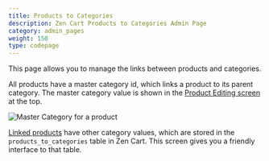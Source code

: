 ```yaml
---
title: Products to Categories 
description: Zen Cart Products to Categories Admin Page 
category: admin_pages
weight: 150
type: codepage
---
```


This page allows you to manage the links between products and categories. 

All products have a master category id, which links a product to its parent category.  The master category value is shown in the [Product Editing screen](/user/admin_pages/catalog/categories_products/) at the top. 

![Master Category for a product](/images/master_category.png)

[Linked products](/user/products/linked_product/) have other category values, which are stored in the `products_to_categories` table in Zen Cart.  This screen gives you a friendly interface to that table. 
